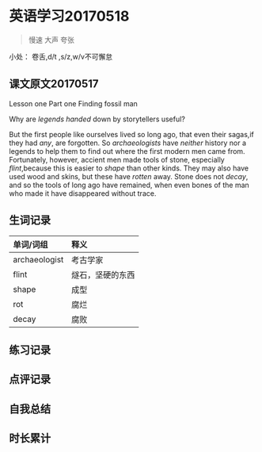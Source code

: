# 英语学习20170518

> 慢速 大声 夸张

小处： 卷舌,d/t ,s/z,w/v不可懈怠

## 课文原文20170517

Lesson one  Part one  Finding fossil man 

Why are _legends_ _handed_ down by storytellers useful?

But the first people like ourselves lived so long ago, that even their sagas,if they had _any_, are forgotten. 
So _archaeologists_ have _neither_ history nor a legends to help them to find out where the first modern men came from.
Fortunately, however, accient men made tools of stone, especially _flint_,because this is easier to _shape_ than other kinds.
They may also have used wood and skins, but these have _rotten_ away.
Stone does not _decay_, and so the tools of long ago have remained, when even bones of the man who made it have disappeared without trace.

## 生词记录
| 单词/词组 | 释义  |
| :-----| :------|
| archaeologist | 考古学家 |
| flint | 燧石，坚硬的东西 |
| shape | 成型 |
| rot | 腐烂 |
| decay |  腐败 |

## 练习记录

## 点评记录

## 自我总结

## 时长累计
